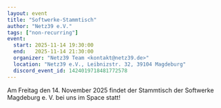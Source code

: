 ```yaml
---
layout: event
title: "Softwerke-Stammtisch"
author: "Netz39 e.V."
tags: ["non-recurring"]
event:
  start: 2025-11-14 19:30:00 
  end:   2025-11-14 21:30:00 
  organizer: "Netz39 Team <kontakt@netz39.de>" 
  location: "Netz39 e.V., Leibnizstr. 32, 39104 Magdeburg"
  discord_event_id: 1424019718481772578
---
```

Am Freitag den 14. November 2025 findet der Stammtisch der Softwerke Magdeburg e. V. bei uns im Space statt!
<!-- event imported from discord manual changes may be overwritten -->